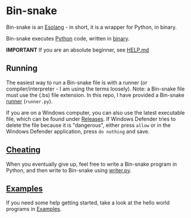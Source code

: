 # Bin-snake
Bin-snake is an [Esolang](https://esolangs.org/wiki/Main_Page) - in short, it is a wrapper for Python, in binary.

Bin-snake executes [Python](https://www.python.org/) code, written in [binary](https://en.wikipedia.org/wiki/Binary_number). 

**IMPORTANT**
If you are an absolute beginner, see [HELP.md](https://github.com/Mecaneer23/Bin-snake/blob/main/HELP.md)

## Running
The easiest way to run a Bin-snake file is with a runner (or compiler/interpreter - I am using the terms loosely). Note: a Bin-snake file must use the (.bs) file extension.
In this repo, I have provided a Bin-snake [runner](https://github.com/Mecaneer23/Bin-snake/blob/main/runner.py) (`runner.py`). 

If you are on a Windows computer, you can also use the latest executable file, which can be found under [Releases](https://github.com/Mecaneer23/Bin-snake/releases). If Windows Defender tries to delete the file because it is "dangerous", either press `allow` or in the Windows Defender application, press `do nothing` and save.

## [Cheating](https://github.com/Mecaneer23/Bin-snake/tree/main/Cheating)
When you eventually give up, feel free to write a Bin-snake program in Python, and then write to Bin-snake using [writer.py](https://github.com/Mecaneer23/Bin-snake/blob/main/Cheating/writer.py).

## [Examples](https://github.com/Mecaneer23/Bin-snake/tree/main/Examples)
If you need some help getting started, take a look at the hello world programs in [Examples](https://github.com/Mecaneer23/Bin-snake/tree/main/Examples).
